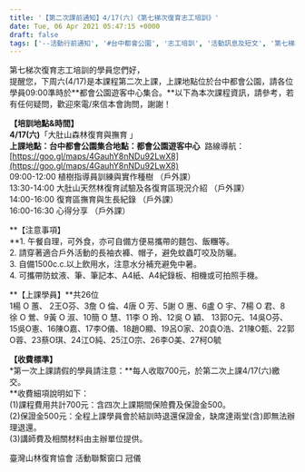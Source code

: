 ```yaml
---
title: '【第二次課前通知】4/17(六)《第七梯次復育志工培訓》'
date: Tue, 06 Apr 2021 05:47:15 +0000
draft: false
tags: ['--活動行前通知', '#台中都會公園', '志工培訓', '活動訊息及短文', '第七梯次', '第七梯次復育志工培訓', '第二次', '課前通知']
---
```


第七梯次復育志工培訓的學員您們好，  
提醒您，下周六(4/17)是本課程第二次上課，上課地點位於台中都會公園，請各位學員09:00準時於**都會公園遊客中心集合。**以下為本次課程資訊，請參考，若有任何疑問，歡迎來電/來信本會詢問，謝謝！

  
**【培訓地點&時間】  
4/17(六)**「大肚山森林復育與撫育 」  
**上課地點：台中都會公園集合地點：都會公園遊客中心**  路線導航：[https://goo.gl/maps/4GauhY8nNDu92LwX8](https://goo.gl/maps/4GauhY8nNDu92LwX8)  
09:00-12:00 植樹指導員訓練與實作種樹 （戶外課）  
13:30-14:00 大肚山天然林復育試驗及各復育區現況介紹 （戶外課）  
14:00-16:00 復育區撫育與生長紀錄 （戶外課）  
16:00-16:30 心得分享 （戶外課）

  
**【注意事項】  
**1\. 午餐自理，可外食，亦可自備方便易攜帶的麵包、飯糰等。  
2\. 請穿著適合戶外活動的長袖衣褲、帽子，避免蚊蟲叮咬及防曬。  
3\. 自備1500c.c.以上飲用水，注意水分補充避免中暑。  
4\. 可攜帶防蚊液、筆、筆記本、A4紙、A4紀錄板、相機或可拍照手機。  

**【上課學員】**共26位  
1楊 O 蕙、 2王O芬、3詹 O 倫、4唐 O 芳、5謝 O 惠、6盧 O 宇、7楊 O 君、8徐 O 鶯、9黃 O 淑、10簡 O 慧、11李 O 玲、12吳 O 穎、 13郭O元、14吳O芬、15吳O憲、16陳O嘉、17李O儀、18趙O顯、19呂O家、20袁O浩、21陳O甄、22郭O蓉、23蔡O琪、24江O純、25江O宗、26李O美、27柯O毓

**【收費標準】**  
\*第一次上課請假的學員請注意：**每人收取700元，於第二次上課4/17(六)繳交。  
**收費細項說明如下：  
(1)課程費用共計700元：含四次上課期間保險費及保證金500。  
(2)保證金500元：全程上課學員會於結訓時退還保證金，缺席達兩堂(含)即無法辦理退還。  
(3)講師費及相關材料由主辦單位提供。  
  
臺灣山林復育協會 活動聯繫窗口 冠儀